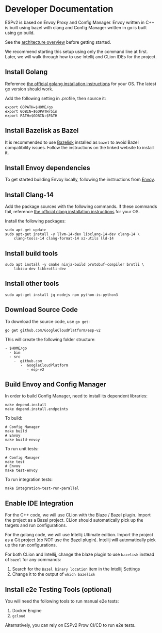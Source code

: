 # Developer Documentation

ESPv2 is based on Envoy Proxy and Config Manager. Envoy written in C++ is
built using bazel with clang and Config Manager written in go is built using go build.

See the [architecture overview](doc/architecture.md) before getting started.

We recommend starting this setup using only the command line at first.
Later, we will walk through how to use Intellij and CLion IDEs for the project.

## Install Golang

Reference [the official golang installation instructions](https://golang.org/doc/install) for your OS. The latest go version should work.

Add the following setting in .profile, then source it:

```
export GOPATH=$HOME/go
export GOBIN=$GOPATH/bin
export PATH=$GOBIN:$PATH
```

## Install Bazelisk as Bazel

It is recommended to use [Bazelisk](https://github.com/bazelbuild/bazelisk) installed as `bazel` to avoid Bazel compatibility issues. Follow the instructions on the linked website to install it.

## Install Envoy dependencies

To get started building Envoy locally, following the instructions from [Envoy](https://github.com/envoyproxy/envoy/blob/master/bazel/README.md#quick-start-bazel-build-for-developers).

## Install Clang-14

Add the package sources with the following commands.
If these commands fail, reference [the official clang installation instructions](https://apt.llvm.org/) for your OS.

Install the following packages:

```
sudo apt-get update
sudo apt-get install -y llvm-14-dev libclang-14-dev clang-14 \
    clang-tools-14 clang-format-14 xz-utils lld-14
```

## Install build tools

```
sudo apt install -y cmake ninja-build protobuf-compiler brotli \
    libicu-dev libbrotli-dev
```

## Install other tools

```
sudo apt-get install jq nodejs npm python-is-python3
```

## Download Source Code

To download the source code, use `go get`:

```
go get github.com/GoogleCloudPlatform/esp-v2
```

This will create the following folder structure:

```
- $HOME/go
  - bin
  - src
    -  github.com
       -  GoogleCloudPlatform
          - esp-v2
```

## Build Envoy and Config Manager

In order to build Config Manager, need to install its dependent libraries:

```
make depend.install
make depend.install.endpoints
```

To build:

```
# Config Manager
make build
# Envoy
make build-envoy
```

To run unit tests:

```
# Config Manager
make test
# Envoy
make test-envoy
```

To run integration tests:

```
make integration-test-run-parallel
```

## Enable IDE Integration

For the C++ code, we will use CLion with the Blaze / Bazel plugin.
Import the project as a Bazel project. CLion should automatically pick up the targets and run configurations.

For the golang code, we will use Intellij Ultimate edition.
Import the project as a Git project (do NOT use the Bazel plugin).
Intellij will automatically pick up the run configurations.

For both CLion and Intellij, change the blaze plugin to use `bazelisk` instead of `bazel` for any commands:

1) Search for the `Bazel binary location` item in the Intellij Settings
2) Change it to the output of `which bazelisk`

## Install e2e Testing Tools (optional)

You will need the following tools to run manual e2e tests:

1) Docker Engine
2) `gcloud`

Alternatively, you can rely on ESPv2 Prow CI/CD to run e2e tests.
